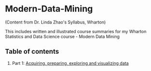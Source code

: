 # Modern-Data-Mining
(Content from Dr. Linda Zhao's Syllabus, Wharton) 


This includes written and illustrated course summaries for my Wharton Statistics and Data Science course - Modern Data Mining 

## Table of contents 
1. Part 1: [Acquiring, preparing, exploring and visualizing data](jeneaadams/modern-data-mining/part1)
